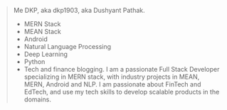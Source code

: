 > Me DKP, aka dkp1903, aka Dushyant Pathak. 
> - MERN Stack
> - MEAN Stack
> - Android
> - Natural Language Processing
> - Deep Learning
> - Python
> - Tech and finance blogging. 
> I am a passionate Full Stack Developer specializing in MERN stack, with industry projects in
> MEAN, MERN, Android and NLP. 
> I am passionate about FinTech and EdTech, and use my tech skills to develop scalable products
> in the domains.
